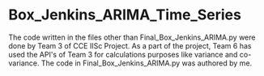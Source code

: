 # Box_Jenkins_ARIMA_Time_Series
The code written in the files other than Final_Box_Jenkins_ARIMA.py were done by Team 3 of CCE IISc Project.
As a part of the project, Team 6 has used the API's of Team 3 for calculations purposes like variance and co-variance.
The code in Final_Box_Jenkins_ARIMA.py was authored by me.
